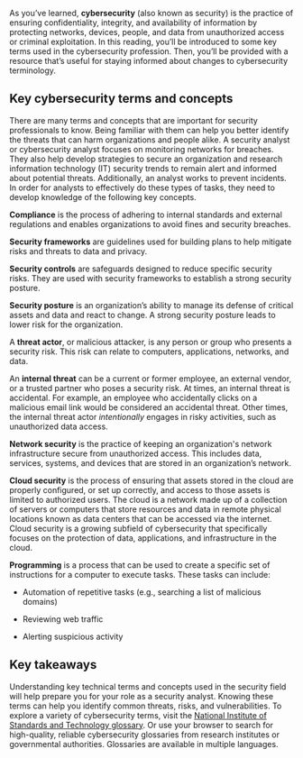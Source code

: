 As you’ve learned, **cybersecurity** (also known as security) is the practice of ensuring confidentiality, integrity, and availability of information by protecting networks, devices, people, and data from unauthorized access or criminal exploitation. In this reading, you’ll be introduced to some key terms used in the cybersecurity profession. Then, you’ll be provided with a resource that’s useful for staying informed about changes to cybersecurity terminology.

## Key cybersecurity terms and concepts

There are many terms and concepts that are important for security professionals to know. Being familiar with them can help you better identify the threats that can harm organizations and people alike. A security analyst or cybersecurity analyst focuses on monitoring networks for breaches. They also help develop strategies to secure an organization and research information technology (IT) security trends to remain alert and informed about potential threats. Additionally, an analyst works to prevent incidents. In order for analysts to effectively do these types of tasks, they need to develop knowledge of the following key concepts. 

**Compliance** is the process of adhering to internal standards and external regulations and enables organizations to avoid fines and security breaches.

**Security frameworks** are guidelines used for building plans to help mitigate risks and threats to data and privacy.

**Security controls** are safeguards designed to reduce specific security risks. They are used with security frameworks to establish a strong security posture.

**Security posture** is an organization’s ability to manage its defense of critical assets and data and react to change. A strong security posture leads to lower risk for the organization.

A **threat actor**, or malicious attacker, is any person or group who presents a security risk. This risk can relate to computers, applications, networks, and data.

An **internal threat** can be a current or former employee, an external vendor, or a trusted partner who poses a security risk. At times, an internal threat is accidental. For example, an employee who accidentally clicks on a malicious email link would be considered an accidental threat. Other times, the internal threat actor _intentionally_ engages in risky activities, such as unauthorized data access.

**Network security** is the practice of keeping an organization's network infrastructure secure from unauthorized access. This includes data, services, systems, and devices that are stored in an organization’s network.

**Cloud security** is the process of ensuring that assets stored in the cloud are properly configured, or set up correctly, and access to those assets is limited to authorized users. The cloud is a network made up of a collection of servers or computers that store resources and data in remote physical locations known as data centers that can be accessed via the internet. Cloud security is a growing subfield of cybersecurity that specifically focuses on the protection of data, applications, and infrastructure in the cloud.

**Programming** is a process that can be used to create a specific set of instructions for a computer to execute tasks. These tasks can include:

- Automation of repetitive tasks (e.g., searching a list of malicious domains)
    
- Reviewing web traffic 
    
- Alerting suspicious activity
    

## Key takeaways

Understanding key technical terms and concepts used in the security field will help prepare you for your role as a security analyst. Knowing these terms can help you identify common threats, risks, and vulnerabilities. To explore a variety of cybersecurity terms, visit the [National Institute of Standards and Technology glossary](https://csrc.nist.gov/glossary). Or use your browser to search for high-quality, reliable cybersecurity glossaries from research institutes or governmental authorities. Glossaries are available in multiple languages.